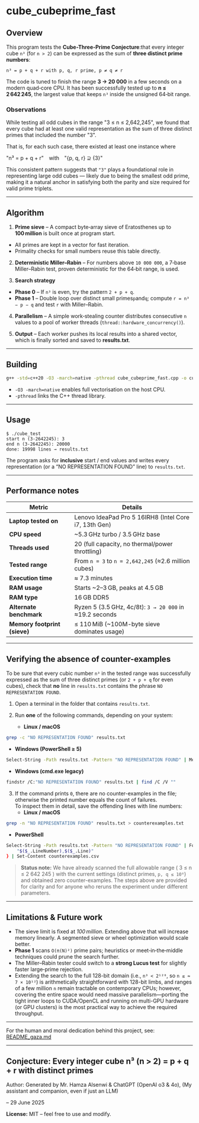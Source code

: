 
# cube_cubeprime_fast

## Overview
This program tests the  **Cube-Three-Prime Conjecture**:that every integer cube `n³` (for `n > 2`)
can be expressed as the sum of **three distinct prime numbers**:

```
n³ = p + q + r with p, q, r prime, p ≠ q ≠ r
```

The code is tuned to finish the range **3 → 20 000** in a few seconds on a modern
quad‑core CPU. It has been successfully tested up to **n ≤ 2 642 245**, the largest value that keeps
`n³` inside the unsigned 64‑bit range.

### Observations

While testing all odd cubes in the range "3 ≤ n ≤ 2,642,245", we found that every cube had at least one valid representation as the sum of three distinct primes that included the number "3".

That is, for each such case, there existed at least one instance where

"n³ = p + q + r" with "{p, q, r} ⊇ {3}"

This consistent pattern suggests that `"3"` plays a foundational role in representing large odd cubes — likely due to being the smallest odd prime, making it a natural anchor in satisfying both the parity and size required for valid prime triplets.

---

## Algorithm

1. **Prime sieve** – A compact byte‑array sieve of Eratosthenes up to **100 million**
is built once at program start.
* All primes are kept in a vector for fast iteration.
* Primality checks for small numbers reuse this table directly.

2. **Deterministic Miller–Rabin** – For numbers above `10 000 000`, a 7‑base
Miller–Rabin test, proven deterministic for the 64‑bit range, is used.

3. **Search strategy**
* **Phase 0** – If `n³` is even, try the pattern `2 + p + q`.
* **Phase 1** – Double loop over distinct small primes`p`and`q`;               compute `r = n³ − p − q` and test `r` with Miller–Rabin.

4. **Parallelism** – A simple work‑stealing counter distributes consecutive `n`
values to a pool of worker threads (`thread::hardware_concurrency()`).

5. **Output** – Each worker pushes its local results into a shared vector,
which is finally sorted and saved to **results.txt**.

---

## Building

```bash
g++ -std=c++20 -O3 -march=native -pthread cube_cubeprime_fast.cpp -o cube_test
```

* `-O3 -march=native` enables full vectorisation on the host CPU.
* `-pthread` links the C++ thread library.

---

## Usage

```
$ ./cube_test
start n (3-2642245): 3
end n (3-2642245): 20000
done: 19998 lines → results.txt
```

The program asks for **inclusive** start / end values and writes every
representation (or a “NO REPRESENTATION FOUND” line) to `results.txt`.

---

## Performance notes

| Metric                     | Details                                                   |
|---------------------------|------------------------------------------------------------|
| **Laptop tested on**      | Lenovo IdeaPad Pro 5 16IRH8 (Intel Core i7, 13th Gen)     |
| **CPU speed**             | ~5.3 GHz turbo / 3.5 GHz base                              |
| **Threads used**          | 20 (full capacity, no thermal/power throttling)           |
| **Tested range**          | From `n = 3` to `n = 2,642,245` (≈2.6 million cubes)       |
| **Execution time**        | ≈ 7.3 minutes                                              |
| **RAM usage**             | Starts ~2–3 GB, peaks at 4.5 GB                            |
| **RAM type**              | 16 GB DDR5                                                 |
| **Alternate benchmark**   | Ryzen 5 (3.5 GHz, 4c/8t): `3 → 20 000` in ≈19.2 seconds     |
| **Memory footprint (sieve)** | ≤ 110 MiB (~100M-byte sieve dominates usage)             |


---

## Verifying the absence of counter-examples

To be sure that every cubic number `n³` in the tested range was successfully expressed as the sum of three distinct primes (or `2 + p + q` for even cubes), check that **no** line in `results.txt` contains the phrase `NO REPRESENTATION FOUND`.

1. Open a terminal in the folder that contains `results.txt`.
2. Run **one** of the following commands, depending on your system:

   * **Linux / macOS**  
```bash
grep -c "NO REPRESENTATION FOUND" results.txt 
```

   * **Windows (PowerShell ≥ 5)**  
```bash 
Select-String -Path results.txt -Pattern "NO REPRESENTATION FOUND" | Measure-Object
```

   * **Windows (cmd.exe legacy)**  
```bash
findstr /C:"NO REPRESENTATION FOUND" results.txt | find /C /V ""
```

3. If the command prints `0`, there are no counter-examples in the file; otherwise the printed number equals the count of failures.  
   To inspect them in detail, save the offending lines with line numbers:
   * **Linux / macOS**
```bash
grep -n "NO REPRESENTATION FOUND" results.txt > counterexamples.txt
```
   * **PowerShell**
```bash
Select-String -Path results.txt -Pattern "NO REPRESENTATION FOUND" | ForEach-Object {
    "$($_.LineNumber),$($_.Line)"
} | Set-Content counterexamples.csv
```

> **Status note:** We have already scanned the full allowable range ( 3 ≤ n ≤ 2 642 245 ) with the current settings (distinct primes, `p, q ≤ 10⁸`) and obtained zero counter-examples. The steps above are provided for clarity and for anyone who reruns the experiment under different parameters.

---

## Limitations & Future work


* The sieve limit is fixed at *100 million*. Extending above that will
increase memory linearly. A segmented sieve or wheel optimization would
scale better.
* **Phase 1** scans `O(π(N)²)` prime pairs; heuristics or meet‑in‑the‑middle
techniques could prune the search further.
* The Miller–Rabin tester could switch to a **strong Lucus test** for slightly
faster large‑prime rejection.
* Extending the search to the full 128-bit domain (i.e., `n³ < 2¹²⁸`, so `n ≤ ≈ 7 × 10¹²`) is arithmetically straightforward with 128-bit limbs, and ranges of a few million `n` remain tractable on contemporary CPUs; however, covering the entire space would need massive parallelism—porting the tight inner loops to CUDA/OpenCL and running on multi-GPU hardware (or GPU clusters) is the most practical way to achieve the required throughput.

---
For the human and moral dedication behind this project, see: [README_gaza.md](./README_gaza.md)

---

## Conjecture: Every integer cube n³ (n > 2) = p + q + r with distinct primes

Author: Generated by Mr. Hamza Alsenwi & ChatGPT (OpenAI o3 & 4o), (My assistant and companion, even if just an LLM)

– 29 June 2025

**License:** MIT – feel free to use and modify.
